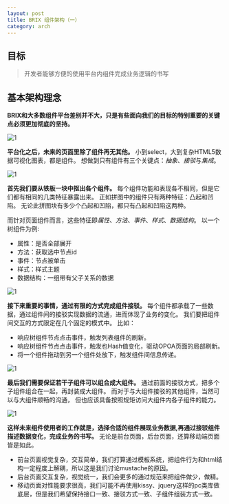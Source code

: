 ```yaml
---
layout: post
title: BRIX 组件架构（一）
category: arch
---
```


## 目标

> 开发者能够方便的使用平台内组件完成业务逻辑的书写

## 基本架构理念

**BRIX和大多数组件平台差别并不大，只是有些面向我们的目标的特别重要的关键点必须更加彻底的坚持。**

![1](/brix/assets/img/brix-arch/1/1.png)

**平台化之后，未来的页面里除了组件再无其他。**
小到select，大到复杂HTML5数据可视化图表，都是组件。
想做到只有组件有三个关键点：*抽象*、*接驳*与*集成*。

![1](/brix/assets/img/brix-arch/1/2.png)

**首先我们要从铁板一块中抠出各个组件。**
每个组件功能和表现各不相同，但是它们都有相同的几类特征暴露出来。
正如拼图中的组件只有两种特征：凸起和凹陷。
无论此拼图块有多少个凸起和凹陷，都只有凸起和凹陷这两种。

而针对页面组件而言，这些特征即*属性*、*方法*、*事件*、*样式*、*数据结构*。
以一个树组件为例:

 - 属性：是否全部展开
 - 方法：获取选中节点id
 - 事件：节点被单击
 - 样式：样式主题
 - 数据结构：一组带有父子关系的数据

![1](/brix/assets/img/brix-arch/1/3.png)

**接下来重要的事情，通过有限的方式完成组件接驳。**
每个组件都承载了一些数据，通过组件间的接驳实现数据的流通，进而体现了业务的变化。
我们要把组件间交互的方式限定在几个固定的模式中。
比如：

- 响应树组件节点点击事件，触发列表组件的刷新。
- 响应树组件节点点击事件，触发也Hash值变化，驱动OPOA页面的局部刷新。
- 将一个组件拖动到另一个组件处放下，触发组件间信息传递。

![1](/brix/assets/img/brix-arch/1/4.png)

**最后我们需要保证若干子组件可以组合成大组件。**
通过前面的接驳方式，把多个子组件组合在一起，再封装成大组件。
而对于与大组件接驳的其他组件，当然可以与大组件顺畅的沟通，
但也应该具备按照规矩访问大组件内各子组件的能力。

![1](/brix/assets/img/brix-arch/1/5.png)

**这样未来组件使用者的工作就是，选择合适的组件展现业务数据,再通过接驳组件描述数据变化，完成业务的书写。**
无论是前台页面，后台页面，还算移动端页面皆是如此。

 - 前台页面视觉复杂，交互简单，我们打算通过模板系统，把组件行为和html结构一定程度上解耦，所以这是我们讨论mustache的原因。
 - 后台页面交互复杂，视觉统一，我们会更多的通过规范来把组件做少，做精。
 - 移动页面对性能要求很高，我们可能不再使用kissy、jquery这样的pc类库做底层，但是我们希望保持接口一致、接驳方式一致、子组件组装方式一致。